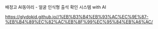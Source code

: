 배정고  AI동아리  - 얼굴 인식형 출석 확인 시스템 with AI


https://glydokid.github.io//%EB%B3%B4%EB%93%AC%EC%9E%87-%EB%B4%89%EC%82%AC%EB%8F%99%EC%95%84%EB%A6%AC/
